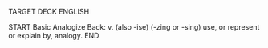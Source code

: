 TARGET DECK
ENGLISH

START
Basic
Analogize
Back: v. (also -ise) (-zing or -sing) use, or represent or explain by, analogy.
END
